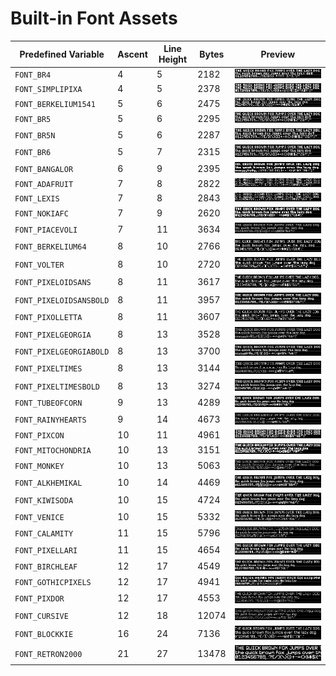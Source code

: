 # Built-in Font Assets
| Predefined Variable | Ascent | Line Height | Bytes | Preview |
|---|---|---|---|---|
| `FONT_BR4` | 4 | 5 | 2182 | ![FONT_BR4](font_images/FONT_BR4.png) |
| `FONT_SIMPLIPIXA` | 4 | 5 | 2378 | ![FONT_SIMPLIPIXA](font_images/FONT_SIMPLIPIXA.png) |
| `FONT_BERKELIUM1541` | 5 | 6 | 2475 | ![FONT_BERKELIUM1541](font_images/FONT_BERKELIUM1541.png) |
| `FONT_BR5` | 5 | 6 | 2295 | ![FONT_BR5](font_images/FONT_BR5.png) |
| `FONT_BR5N` | 5 | 6 | 2287 | ![FONT_BR5N](font_images/FONT_BR5N.png) |
| `FONT_BR6` | 5 | 7 | 2315 | ![FONT_BR6](font_images/FONT_BR6.png) |
| `FONT_BANGALOR` | 6 | 9 | 2395 | ![FONT_BANGALOR](font_images/FONT_BANGALOR.png) |
| `FONT_ADAFRUIT` | 7 | 8 | 2822 | ![FONT_ADAFRUIT](font_images/FONT_ADAFRUIT.png) |
| `FONT_LEXIS` | 7 | 8 | 2843 | ![FONT_LEXIS](font_images/FONT_LEXIS.png) |
| `FONT_NOKIAFC` | 7 | 9 | 2620 | ![FONT_NOKIAFC](font_images/FONT_NOKIAFC.png) |
| `FONT_PIACEVOLI` | 7 | 11 | 3634 | ![FONT_PIACEVOLI](font_images/FONT_PIACEVOLI.png) |
| `FONT_BERKELIUM64` | 8 | 10 | 2766 | ![FONT_BERKELIUM64](font_images/FONT_BERKELIUM64.png) |
| `FONT_VOLTER` | 8 | 10 | 2720 | ![FONT_VOLTER](font_images/FONT_VOLTER.png) |
| `FONT_PIXELOIDSANS` | 8 | 11 | 3617 | ![FONT_PIXELOIDSANS](font_images/FONT_PIXELOIDSANS.png) |
| `FONT_PIXELOIDSANSBOLD` | 8 | 11 | 3957 | ![FONT_PIXELOIDSANSBOLD](font_images/FONT_PIXELOIDSANSBOLD.png) |
| `FONT_PIXOLLETTA` | 8 | 11 | 3607 | ![FONT_PIXOLLETTA](font_images/FONT_PIXOLLETTA.png) |
| `FONT_PIXELGEORGIA` | 8 | 13 | 3528 | ![FONT_PIXELGEORGIA](font_images/FONT_PIXELGEORGIA.png) |
| `FONT_PIXELGEORGIABOLD` | 8 | 13 | 3700 | ![FONT_PIXELGEORGIABOLD](font_images/FONT_PIXELGEORGIABOLD.png) |
| `FONT_PIXELTIMES` | 8 | 13 | 3144 | ![FONT_PIXELTIMES](font_images/FONT_PIXELTIMES.png) |
| `FONT_PIXELTIMESBOLD` | 8 | 13 | 3274 | ![FONT_PIXELTIMESBOLD](font_images/FONT_PIXELTIMESBOLD.png) |
| `FONT_TUBEOFCORN` | 9 | 13 | 4289 | ![FONT_TUBEOFCORN](font_images/FONT_TUBEOFCORN.png) |
| `FONT_RAINYHEARTS` | 9 | 14 | 4673 | ![FONT_RAINYHEARTS](font_images/FONT_RAINYHEARTS.png) |
| `FONT_PIXCON` | 10 | 11 | 4961 | ![FONT_PIXCON](font_images/FONT_PIXCON.png) |
| `FONT_MITOCHONDRIA` | 10 | 13 | 3151 | ![FONT_MITOCHONDRIA](font_images/FONT_MITOCHONDRIA.png) |
| `FONT_MONKEY` | 10 | 13 | 5063 | ![FONT_MONKEY](font_images/FONT_MONKEY.png) |
| `FONT_ALKHEMIKAL` | 10 | 14 | 4469 | ![FONT_ALKHEMIKAL](font_images/FONT_ALKHEMIKAL.png) |
| `FONT_KIWISODA` | 10 | 15 | 4724 | ![FONT_KIWISODA](font_images/FONT_KIWISODA.png) |
| `FONT_VENICE` | 10 | 15 | 5332 | ![FONT_VENICE](font_images/FONT_VENICE.png) |
| `FONT_CALAMITY` | 11 | 15 | 5796 | ![FONT_CALAMITY](font_images/FONT_CALAMITY.png) |
| `FONT_PIXELLARI` | 11 | 15 | 4654 | ![FONT_PIXELLARI](font_images/FONT_PIXELLARI.png) |
| `FONT_BIRCHLEAF` | 12 | 17 | 4549 | ![FONT_BIRCHLEAF](font_images/FONT_BIRCHLEAF.png) |
| `FONT_GOTHICPIXELS` | 12 | 17 | 4941 | ![FONT_GOTHICPIXELS](font_images/FONT_GOTHICPIXELS.png) |
| `FONT_PIXDOR` | 12 | 17 | 4553 | ![FONT_PIXDOR](font_images/FONT_PIXDOR.png) |
| `FONT_CURSIVE` | 12 | 18 | 12074 | ![FONT_CURSIVE](font_images/FONT_CURSIVE.png) |
| `FONT_BLOCKKIE` | 16 | 24 | 7136 | ![FONT_BLOCKKIE](font_images/FONT_BLOCKKIE.png) |
| `FONT_RETRON2000` | 21 | 27 | 13478 | ![FONT_RETRON2000](font_images/FONT_RETRON2000.png) |
